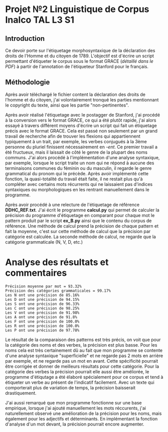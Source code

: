 # Projet №2 Linguistique de Corpus Inalco TAL L3 S1

## Introduction

Ce devoir porte sur l'étiquetage morphosyntaxique de la déclaration des droits de l'Homme et du citoyen de 1789.
L'objectif est d'écrire un script permettant d'étiqueter le corpus sous le format GRACE (*détaillé dans le PDF*) à partir de l'annotation de l'étiqueteur Stanford pour le français.

## Méthodologie 

Après avoir téléchargé le fichier content la déclaration des droits de l'homme et du citoyen, j'ai volontairement tronqué les parties mentionnant le copyright du texte, ainsi que les partie "non-pertinentes".

Après avoir réalisé l'étiquetage avec le postagger de Stanford, j'ai procédé à la conversion vers le format GRACE, ce qui a été plutôt rapide, j'ai alors essayé à travers différent moyens d'écrire un script qui fait un étiquetage précis avec le format GRACE.
Cela est passé non seulement par un grand travail de recherche afin de trouver les flexions qui appartiennent typiquement à un trait, par exemple, les verbes conjugués à la 3ème personne du pluriel finissent nécessairement en *-ent*. Ce premier travail a été fructueux, mais il laissait de côté le genre de la plupart des noms communs. J'ai alors procédé à l'implémentation d'une analyse syntaxique, par exemple, lorsque le script traite un nom qui ne répond à aucune des terminaisons communes du féminin ou du masculin, il regarde le genre grammatical du pronom qui le précède.
Après avoir implémenté cette fonction, la quasi-totalité du travail était faite, il ne restait plus qu'à compléter avec certains mots récurrents qui ne laissaient pas d'indices syntaxiques ou morphologiques en les rentrant manuellement dans le programme.

Après avoir procédé à une relecture de l'étiquetage de référence **DDHC_REF.txt**. J'ai écrit le programme **calcul.py** qui permet de calculer la précision du programme d'étiquetage en comparant pour chaque mot le pattern produit par le script **ex_B.py** ainsi que le contenu du corpus de référence. Une méthode de calcul prend la précision de chaque pattern et fait la moyenne, c'est sur cette méthode de calcul que la précision par catégorie est calculée. La seconde méthode de calcul, ne regarde que la catégorie grammaticale (N, V, D, etc.)

# Analyse des résultats et commentaires

~~~
Précision moyenne par mot = 93.32%
Précision des catégories grammaticales = 99.17%
Les N ont une précision de 85.16%
Les D ont une précision de 94.15%
Les S ont une précision de 96.33%
Les C ont une précision de 98.25%
Les V ont une précision de 91.98%
Les A ont une précision de 91.8%
Les F ont une précision de 100.0%
Les R ont une précision de 100.0%
Les P ont une précision de 97.78%
~~~

Le résultat de la comparaison des patterns est très précis, on voit que pour la catégorie des noms et des verbes, la précision est plus basse. Pour les noms cela est très certainement dû au fait que mon programme se contente d'une analyse syntaxique "superficielle" et ne regarde pas 2 mots en arrière par exemple, et ne regarde pas un mot en avant. Cette spécificité pourrait être corrigée et donner de meilleurs résultats pour cette catégorie. Pour la catégorie des verbes la précision pourrait elle aussi être améliorée, le programme d'étiqutage a été élaboré spécialement pour ce corpus et tend à étiqueter un verbe au présent de l'indicatif facilement. Avec un texte qui comporterait plus de variation de temps, la précision baisserait drastiquement.

J'ai aussi remarqué que mon programme fonctionne sur une base empirique, lorsque j'ai ajouté manuellement les mots réccurents, j'ai naturellement observé une amélioration de la précision pour les noms, mais également pour les adjectifs et déterminants. En implémentant la fonction d'analyse d'un mot devant, la précision pourrait encore augmenter.